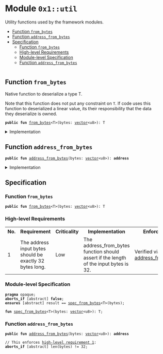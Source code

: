 
<a id="0x1_util"></a>

# Module `0x1::util`

Utility functions used by the framework modules.


-  [Function `from_bytes`](#0x1_util_from_bytes)
-  [Function `address_from_bytes`](#0x1_util_address_from_bytes)
-  [Specification](#@Specification_0)
    -  [Function `from_bytes`](#@Specification_0_from_bytes)
    -  [High-level Requirements](#high-level-req)
    -  [Module-level Specification](#module-level-spec)
    -  [Function `address_from_bytes`](#@Specification_0_address_from_bytes)


<pre><code></code></pre>



<a id="0x1_util_from_bytes"></a>

## Function `from_bytes`

Native function to deserialize a type T.

Note that this function does not put any constraint on <code>T</code>. If code uses this function to
deserialized a linear value, its their responsibility that the data they deserialize is
owned.


<pre><code><b>public</b> <b>fun</b> <a href="util.md#0x1_util_from_bytes">from_bytes</a>&lt;T&gt;(bytes: <a href="../../move-stdlib/doc/vector.md#0x1_vector">vector</a>&lt;u8&gt;): T
</code></pre>



<details>
<summary>Implementation</summary>


<pre><code><b>public</b> <b>native</b> <b>fun</b> <a href="util.md#0x1_util_from_bytes">from_bytes</a>&lt;T&gt;(bytes: <a href="../../move-stdlib/doc/vector.md#0x1_vector">vector</a>&lt;u8&gt;): T;
</code></pre>



</details>

<a id="0x1_util_address_from_bytes"></a>

## Function `address_from_bytes`



<pre><code><b>public</b> <b>fun</b> <a href="util.md#0x1_util_address_from_bytes">address_from_bytes</a>(bytes: <a href="../../move-stdlib/doc/vector.md#0x1_vector">vector</a>&lt;u8&gt;): <b>address</b>
</code></pre>



<details>
<summary>Implementation</summary>


<pre><code><b>public</b> <b>fun</b> <a href="util.md#0x1_util_address_from_bytes">address_from_bytes</a>(bytes: <a href="../../move-stdlib/doc/vector.md#0x1_vector">vector</a>&lt;u8&gt;): <b>address</b> {
    <a href="util.md#0x1_util_from_bytes">from_bytes</a>(bytes)
}
</code></pre>



</details>

<a id="@Specification_0"></a>

## Specification


<a id="@Specification_0_from_bytes"></a>

### Function `from_bytes`


<pre><code><b>public</b> <b>fun</b> <a href="util.md#0x1_util_from_bytes">from_bytes</a>&lt;T&gt;(bytes: <a href="../../move-stdlib/doc/vector.md#0x1_vector">vector</a>&lt;u8&gt;): T
</code></pre>





<a id="high-level-req"></a>

### High-level Requirements

<table>
<tr>
<th>No.</th><th>Requirement</th><th>Criticality</th><th>Implementation</th><th>Enforcement</th>
</tr>

<tr>
<td>1</td>
<td>The address input bytes should be exactly 32 bytes long.</td>
<td>Low</td>
<td>The address_from_bytes function should assert if the length of the input bytes is 32.</td>
<td>Verified via <a href="#high-level-req-1">address_from_bytes</a>.</td>
</tr>

</table>




<a id="module-level-spec"></a>

### Module-level Specification


<pre><code><b>pragma</b> opaque;
<b>aborts_if</b> [abstract] <b>false</b>;
<b>ensures</b> [abstract] result == <a href="util.md#0x1_util_spec_from_bytes">spec_from_bytes</a>&lt;T&gt;(bytes);
</code></pre>




<a id="0x1_util_spec_from_bytes"></a>


<pre><code><b>fun</b> <a href="util.md#0x1_util_spec_from_bytes">spec_from_bytes</a>&lt;T&gt;(bytes: <a href="../../move-stdlib/doc/vector.md#0x1_vector">vector</a>&lt;u8&gt;): T;
</code></pre>



<a id="@Specification_0_address_from_bytes"></a>

### Function `address_from_bytes`


<pre><code><b>public</b> <b>fun</b> <a href="util.md#0x1_util_address_from_bytes">address_from_bytes</a>(bytes: <a href="../../move-stdlib/doc/vector.md#0x1_vector">vector</a>&lt;u8&gt;): <b>address</b>
</code></pre>




<pre><code>// This enforces <a id="high-level-req-1" href="#high-level-req">high-level requirement 1</a>:
<b>aborts_if</b> [abstract] len(bytes) != 32;
</code></pre>


[move-book]: https://starcoin.dev/move/book/SUMMARY
